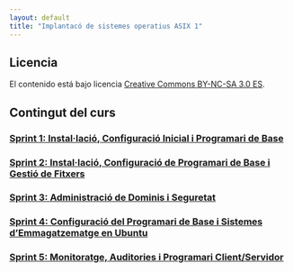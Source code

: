```yaml
---
layout: default
title: "Implantacó de sistemes operatius ASIX 1"
---
```



## Licencia

El contenido está bajo licencia [Creative Commons BY-NC-SA 3.0 ES](LICENSE.md).

## Contingut del curs

### [Sprint 1: Instal·lació, Configuració Inicial i Programari de Base](unidad1/unidad1.md)  
### [Sprint 2: Instal·lació, Configuració de Programari de Base i Gestió de Fitxers](sp2/sp2.md)  
### [Sprint 3: Administració de Dominis i Seguretat](sp3/sp3.md)  
### [Sprint 4: Configuració del Programari de Base i Sistemes d’Emmagatzematge en Ubuntu](sp4/sp4.md)  
### [Sprint 5: Monitoratge, Auditories i Programari Client/Servidor](sp5/sp5.md)  
